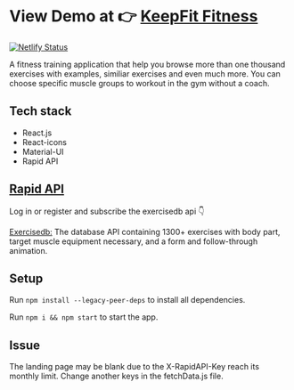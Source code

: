 # View Demo at 👉 [KeepFit Fitness](https://keepfit-fitness.netlify.app/) 

[![Netlify Status](https://api.netlify.com/api/v1/badges/7e380e25-57ff-441b-b623-160a980ff7e0/deploy-status)](https://app.netlify.com/sites/keepfit-fitness/deploys)

A fitness training application that help you browse more than one thousand exercises with examples, similiar exercises and even much more. You can choose specific muscle groups to workout in the gym without a coach. 

## Tech stack
- React.js
- React-icons
- Material-UI
- Rapid API

## [Rapid API](https://rapidapi.com/hub)
Log in or register and subscribe the exercisedb api 👇

[Exercisedb:](https://rapidapi.com/justin-WFnsXH_t6/api/exercisedb/)
The database API containing 1300+ exercises with body part, target muscle equipment necessary, and a form and follow-through animation.


## Setup

Run `npm install --legacy-peer-deps` to install all dependencies. 

Run `npm i && npm start` to start the app.

## Issue
The landing page may be blank due to the X-RapidAPI-Key reach its monthly limit. Change another keys in the fetchData.js file.
